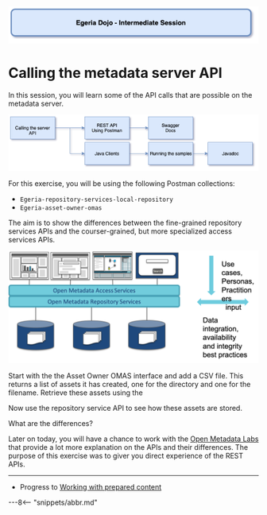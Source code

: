 <!-- SPDX-License-Identifier: CC-BY-4.0 -->
<!-- Copyright Contributors to the ODPi Egeria project 2020. -->

![Blue - Intermediate sessions](egeria-dojo-session-coding-blue-intermediate-session.png)

# Calling the metadata server API

In this session, you will learn some of the API calls that are possible on the metadata server.

![Calling API Content](egeria-dojo-day-1-3-2-2-calling-server-api.png)

For this exercise, you will be using the following Postman collections:
* `Egeria-repository-services-local-repository`
* `Egeria-asset-owner-omas`

The aim is to show the differences between the fine-grained repository services APIs and the 
courser-grained, but more specialized access services APIs.

![Design philosophy](/guides/developer/design-philosophy-omas-omrs.png)

Start with the the Asset Owner OMAS interface and add a CSV file.  This returns a list of assets it has created,
one for the directory and one for the filename.  Retrieve these assets using the 

Now use the repository service API to see how these assets are stored.

What are the differences?

Later on today, you will have a chance to work with the [Open Metadata Labs](/education/open-metadata-labs/overview)
that provide a lot more explanation on the APIs and their differences.
The purpose of this exercise was to giver you direct experience of the REST APIs.

----
* Progress to [Working with prepared content](egeria-dojo-day-1-3-2-3-working-with-archives.md)

---8<-- "snippets/abbr.md"
